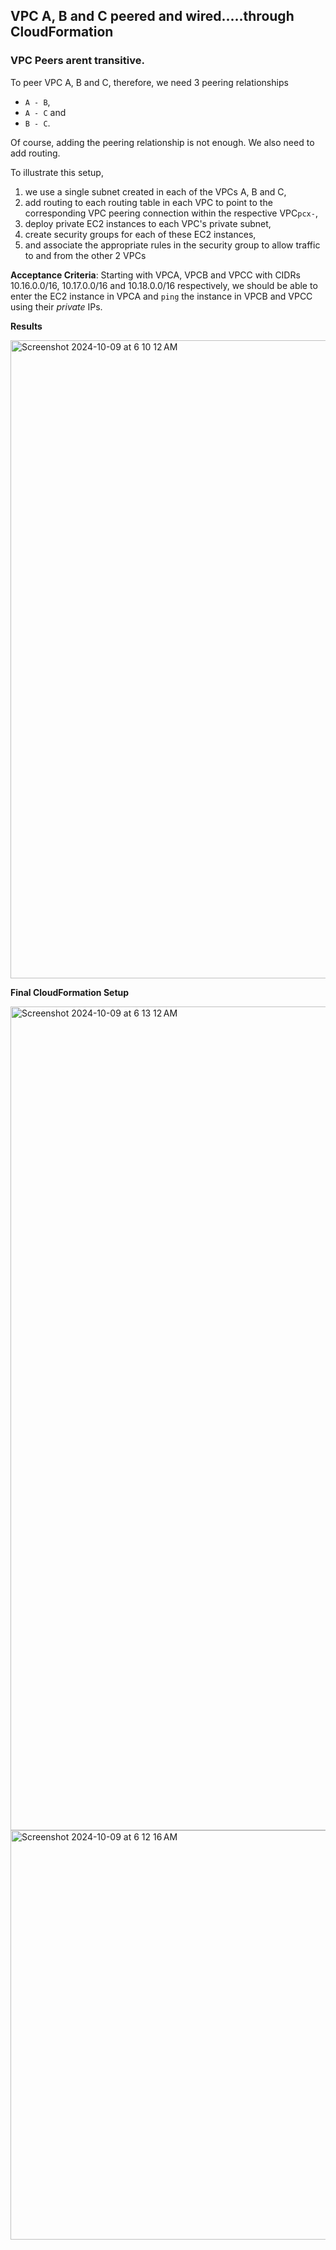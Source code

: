## VPC A, B and C peered and wired.....through CloudFormation

### VPC Peers arent transitive. 

To peer VPC A, B and C, therefore, we need 3 peering relationships 
- ```A - B```, 
- ```A - C``` and 
- ```B - C```. 

Of course, adding the peering relationship is not enough. We also need to add routing. 

To illustrate this setup, 
1. we use a single subnet created in each of the VPCs A, B and C, 
2. add routing to each routing table in each VPC to point to the corresponding VPC peering connection within the respective VPC```pcx-```,
3. deploy private EC2 instances to each VPC's private subnet, 
4. create security groups for each of these EC2 instances, 
5. and associate the appropriate rules in the security group to allow traffic to and from the other 2 VPCs

**Acceptance Criteria**: Starting with VPCA, VPCB and VPCC with CIDRs 10.16.0.0/16, 10.17.0.0/16 and 10.18.0.0/16 respectively, we should be able to enter the EC2 instance in VPCA and ```ping``` the instance in VPCB and VPCC using their _private_ IPs.

**Results**

<img width="1021" alt="Screenshot 2024-10-09 at 6 10 12 AM" src="https://github.com/user-attachments/assets/2a1992e5-6fb6-4873-a153-c2670a81da26">

 **Final CloudFormation Setup**

<img width="1318" alt="Screenshot 2024-10-09 at 6 13 12 AM" src="https://github.com/user-attachments/assets/83db78bd-874e-4c2c-a0f9-00c25258c899">
<img width="655" alt="Screenshot 2024-10-09 at 6 12 16 AM" src="https://github.com/user-attachments/assets/42d9bbda-847e-4352-99e0-db34072d8974">
